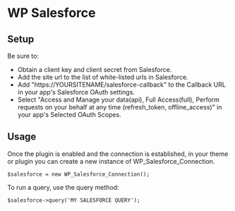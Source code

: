 # WP Salesforce

## Setup 
Be sure to:
- Obtain a client key and client secret from Salesforce.
- Add the site url to the list of white-listed urls in Salesforce.
- Add "https://YOURSITENAME/salesforce-callback" to the Callback URL in your app's Salesforce OAuth settings.
- Select "Access and Manage your data(api), Full Access(full), Perform requests on your behalf at any time (refresh_token, offline_access)" in your app's Selected OAuth Scopes.

## Usage
Once the plugin is enabled and the connection is established, in your theme or plugin you can create a new instance of WP_Salesforce_Connection.

`$salesforce = new WP_Salesforce_Connection();`

To run a query, use the query method:

`$salesforce->query('MY SALESFORCE QUERY');`